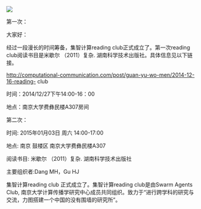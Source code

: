 ![](http://img3.douban.com/view/event_poster/large/public/e88f4d15fa03f30.jpg)

  

第一次：

大家好：

  

经过一段漫长的时间筹备，集智计算reading club正式成立了。第一次reading club阅读书目是米歇尔 （2011）复杂. 湖南科学技术出版社。具体信息见以下链接。

  

http://computational-communication.com/post/guan-yu-wo-men/2014-12-16-reading-
club

  

时间：2014/12/27下午14:00-16：00

地点：南京大学费彝民楼A307房间

  

第二次：

时间: 2015年01月03日 周六 14:00-17:00

地点: 南京 鼓楼区 南京大学费彝民楼A307

  

阅读书目: 米歇尔 （2011）复杂. 湖南科学技术出版社

  

主要组织者:Dang MH，Gu HJ

  

集智计算reading club
正式成立了。集智计算reading club是由Swarm Agents Club, 南京大学计算传播学研究中心成员共同组织。致力于“进行跨学科的研究与交流，力图搭建一个中国的没有围墙的研究所”。

